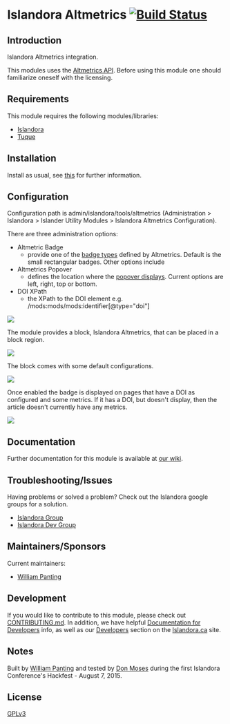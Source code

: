 # Islandora Altmetrics [![Build Status](https://travis-ci.org/Islandora/islandora_altmetrics.png?branch=7.x)](https://travis-ci.org/Islandora/islandora_altmetrics)

## Introduction

Islandora Altmetrics integration.

This modules uses the [Altmetrics API](http://api.altmetric.com/). Before using this module one should familiarize oneself with the licensing.

## Requirements

This module requires the following modules/libraries:

* [Islandora](https://github.com/islandora/islandora)
* [Tuque](https://github.com/islandora/tuque)

## Installation

Install as usual, see [this](https://drupal.org/documentation/install/modules-themes/modules-7) for further information.

## Configuration

Configuration path is admin/islandora/tools/altmetrics (Administration > Islandora > Islander Utility Modules > Islandora Altmetrics Configuration).

There are three administration options:

* Altmetric Badge
     * provide one of the [badge types](http://api.altmetric.com/embeds.html#badge-types) defined by Altmetrics. Default is the small rectangular badges. Other options include 
* Altmetrics Popover
     * defines the location where the [popover displays](http://api.altmetric.com/embeds.html#popovers). Current options are left, right, top or bottom.
* DOI XPath
     * the XPath to the DOI element e.g. /mods:mods/mods:identifier[@type="doi"] 

![](https://raw.githubusercontent.com/wiki/dmoses/islandora_altmetrics/islandora_altmetrics_config.png)

The module provides a block, Islandora Altmetrics, that can be placed in a block region.

![](https://raw.githubusercontent.com/wiki/dmoses/islandora_altmetrics/islandora_altmetrics_block.png)

The block comes with some default configurations.

![](https://raw.githubusercontent.com/wiki/dmoses/islandora_altmetrics/islandora_altmetrics_block_config.png)

Once enabled the badge is displayed on pages that have a DOI as configured and some metrics.  If it has a DOI, but doesn't display, then the article doesn't currently have any metrics.

![](https://raw.githubusercontent.com/wiki/dmoses/islandora_altmetrics/islandora_altmetrics_display.png)

## Documentation

Further documentation for this module is available at [our wiki](https://wiki.duraspace.org/display/ISLANDORA/Islandora+Altmetrics).

## Troubleshooting/Issues

Having problems or solved a problem? Check out the Islandora google groups for a solution.

* [Islandora Group](https://groups.google.com/forum/?hl=en&fromgroups#!forum/islandora)
* [Islandora Dev Group](https://groups.google.com/forum/?hl=en&fromgroups#!forum/islandora-dev)

## Maintainers/Sponsors

Current maintainers:

* [William Panting](https://github.com/willtp87)

## Development

If you would like to contribute to this module, please check out [CONTRIBUTING.md](CONTRIBUTING.md). In addition, we have helpful [Documentation for Developers](https://github.com/Islandora/islandora/wiki#wiki-documentation-for-developers) info, as well as our [Developers](http://islandora.ca/developers) section on the [Islandora.ca](http://islandora.ca) site.

## Notes

Built by [William Panting](https://github.com/willtp87) and tested by [Don Moses](https://github.com/dmoses) during the first Islandora Conference's Hackfest - August 7, 2015.

## License

[GPLv3](http://www.gnu.org/licenses/gpl-3.0.txt)
